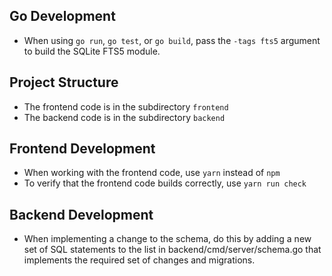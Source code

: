 ## Go Development
- When using `go run`, `go test`, or `go build`, pass the `-tags fts5` argument to build the SQLite FTS5 module.

## Project Structure
- The frontend code is in the subdirectory `frontend`
- The backend code is in the subdirectory `backend`

## Frontend Development
- When working with the frontend code, use `yarn` instead of `npm`
- To verify that the frontend code builds correctly, use `yarn run check`

## Backend Development
- When implementing a change to the schema, do this by adding a new set of SQL statements to the list in backend/cmd/server/schema.go that implements the required set of changes and migrations.
